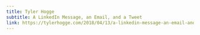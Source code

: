 ```yaml
---
title: Tyler Hogge
subtitle: A LinkedIn Message, an Email, and a Tweet
link: https://tylerhogge.com/2018/04/13/a-linkedin-message-an-email-and-a-tweet/
---
```

